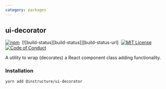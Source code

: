 ```yaml
---
category: packages
---
```


## ui-decorator

[![npm][npm]][npm-url]&nbsp;
[![build-status][build-status]][build-status-url]&nbsp;
[![MIT License][license-badge]][license]&nbsp;
[![Code of Conduct][coc-badge]][coc]

A utility to wrap (decorates) a React component class adding functionality.

### Installation

```sh
yarn add @instructure/ui-decorator
```

[npm]: https://img.shields.io/npm/v/@instructure/ui-decorator.svg
[npm-url]: https://npmjs.com/package/@instructure/ui-decorator
[license-badge]: https://img.shields.io/npm/l/instructure-ui.svg?style=flat-square
[license]: https://github.com/instructure/instructure-ui/blob/master/LICENSE
[coc-badge]: https://img.shields.io/badge/code%20of-conduct-ff69b4.svg?style=flat-square
[coc]: https://github.com/instructure/instructure-ui/blob/master/CODE_OF_CONDUCT.md
